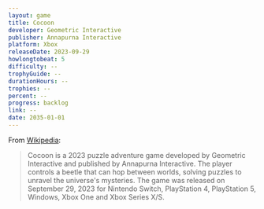 ```yaml
---
layout: game
title: Cocoon
developer: Geometric Interactive
publisher: Annapurna Interactive
platform: Xbox
releaseDate: 2023-09-29
howlongtobeat: 5
difficulty: --
trophyGuide: --
durationHours: --
trophies: --
percent: --
progress: backlog
link: --
date: 2035-01-01
---
```


From [Wikipedia](https://en.wikipedia.org/wiki/Cocoon_(video_game)):

> Cocoon is a 2023 puzzle adventure game developed by Geometric Interactive and published by Annapurna Interactive. The player controls a beetle that can hop between worlds, solving puzzles to unravel the universe's mysteries. The game was released on September 29, 2023 for Nintendo Switch, PlayStation 4, PlayStation 5, Windows, Xbox One and Xbox Series X/S.
